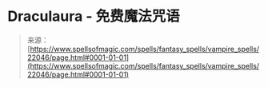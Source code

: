 <!--yml

category: 未分类

date: 2024-06-12 19:06:04

-->

# Draculaura - 免费魔法咒语

> 来源：[https://www.spellsofmagic.com/spells/fantasy_spells/vampire_spells/22046/page.html#0001-01-01](https://www.spellsofmagic.com/spells/fantasy_spells/vampire_spells/22046/page.html#0001-01-01)
